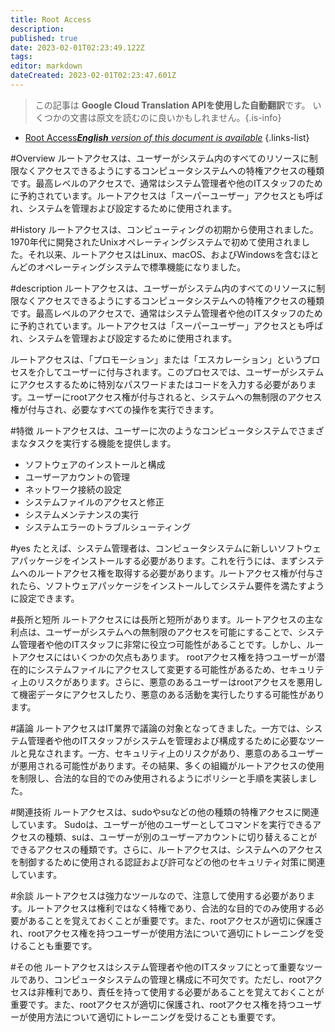 ```yaml
---
title: Root Access
description: 
published: true
date: 2023-02-01T02:23:49.122Z
tags: 
editor: markdown
dateCreated: 2023-02-01T02:23:47.601Z
---
```


> この記事は **Google Cloud Translation APIを使用した自動翻訳**です。
いくつかの文書は原文を読むのに良いかもしれません。{.is-info}

- [Root Access***English** version of this document is available*](/en/Knowledge-base/Dictionary/root-access)
{.links-list}


#Overview
ルートアクセスは、ユーザーがシステム内のすべてのリソースに制限なくアクセスできるようにするコンピュータシステムへの特権アクセスの種類です。最高レベルのアクセスで、通常はシステム管理者や他のITスタッフのために予約されています。ルートアクセスは「スーパーユーザー」アクセスとも呼ばれ、システムを管理および設定するために使用されます。

#History
ルートアクセスは、コンピューティングの初期から使用されました。 1970年代に開発されたUnixオペレーティングシステムで初めて使用されました。それ以来、ルートアクセスはLinux、macOS、およびWindowsを含むほとんどのオペレーティングシステムで標準機能になりました。

#description
ルートアクセスは、ユーザーがシステム内のすべてのリソースに制限なくアクセスできるようにするコンピュータシステムへの特権アクセスの種類です。最高レベルのアクセスで、通常はシステム管理者や他のITスタッフのために予約されています。ルートアクセスは「スーパーユーザー」アクセスとも呼ばれ、システムを管理および設定するために使用されます。

ルートアクセスは、「プロモーション」または「エスカレーション」というプロセスを介してユーザーに付与されます。このプロセスでは、ユーザーがシステムにアクセスするために特別なパスワードまたはコードを入力する必要があります。ユーザーにrootアクセス権が付与されると、システムへの無制限のアクセス権が付与され、必要なすべての操作を実行できます。

#特徴
ルートアクセスは、ユーザーに次のようなコンピュータシステムでさまざまなタスクを実行する機能を提供します。

- ソフトウェアのインストールと構成
- ユーザーアカウントの管理
- ネットワーク接続の設定
- システムファイルのアクセスと修正
- システムメンテナンスの実行
- システムエラーのトラブルシューティング

#yes
たとえば、システム管理者は、コンピュータシステムに新しいソフトウェアパッケージをインストールする必要があります。これを行うには、まずシステムへのルートアクセス権を取得する必要があります。ルートアクセス権が付与されたら、ソフトウェアパッケージをインストールしてシステム要件を満たすように設定できます。

#長所と短所
ルートアクセスには長所と短所があります。ルートアクセスの主な利点は、ユーザーがシステムへの無制限のアクセスを可能にすることで、システム管理者や他のITスタッフに非常に役立つ可能性があることです。しかし、ルートアクセスにはいくつかの欠点もあります。 rootアクセス権を持つユーザーが潜在的にシステムファイルにアクセスして変更する可能性があるため、セキュリティ上のリスクがあります。さらに、悪意のあるユーザーはrootアクセスを悪用して機密データにアクセスしたり、悪意のある活動を実行したりする可能性があります。

#議論
ルートアクセスはIT業界で議論の対象となってきました。一方では、システム管理者や他のITスタッフがシステムを管理および構成するために必要なツールと見なされます。一方、セキュリティ上のリスクがあり、悪意のあるユーザーが悪用される可能性があります。その結果、多くの組織がルートアクセスの使用を制限し、合法的な目的でのみ使用されるようにポリシーと手順を実装しました。

#関連技術
ルートアクセスは、sudoやsuなどの他の種類の特権アクセスに関連しています。 Sudoは、ユーザーが他のユーザーとしてコマンドを実行できるアクセスの種類、suは、ユーザーが別のユーザーアカウントに切り替えることができるアクセスの種類です。さらに、ルートアクセスは、システムへのアクセスを制御するために使用される認証および許可などの他のセキュリティ対策に関連しています。

#余談
ルートアクセスは強力なツールなので、注意して使用する必要があります。ルートアクセスは権利ではなく特権であり、合法的な目的でのみ使用する必要があることを覚えておくことが重要です。また、rootアクセスが適切に保護され、rootアクセス権を持つユーザーが使用方法について適切にトレーニングを受けることも重要です。

#その他
ルートアクセスはシステム管理者や他のITスタッフにとって重要なツールであり、コンピュータシステムの管理と構成に不可欠です。ただし、rootアクセスは非権利であり、責任を持って使用する必要があることを覚えておくことが重要です。また、rootアクセスが適切に保護され、rootアクセス権を持つユーザーが使用方法について適切にトレーニングを受けることも重要です。